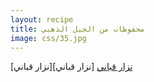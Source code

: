 ```yaml
---
layout: recipe
title: محفوظات من الجيل الذهبي
image: css/35.jpg
---
```


[نزار قباني][نزار قباني]
[نزار قباني](https://github.com/ahmedbouhl.github.io/books/good/)
